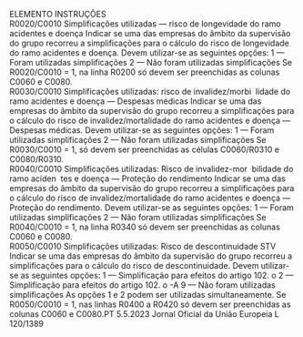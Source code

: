  
ELEMENTO  INSTRUÇÕES  
R0020/C0010  Simplificações utilizadas 
— risco de longevidade 
do ramo acidentes e 
doença  Indicar se uma das empresas do âmbito da supervisão do grupo recorreu a 
simplificações para o cálculo do risco de longevidade do ramo acidentes e doença. 
Devem utilizar-se as seguintes opções: 
1 — Foram utilizadas simplificações 
2 — Não foram utilizadas simplificações 
Se R0020/C0010 = 1, na linha R0200 só devem ser preenchidas as colunas 
C0060 e C0080.  
R0030/C0010  Simplificações utilizadas: 
risco de invalidez/morbi ­
lidade do ramo acidentes 
e doença — Despesas 
médicas  Indicar se uma das empresas do âmbito da supervisão do grupo recorreu a 
simplificações para o cálculo do risco de invalidez/mortalidade do ramo acidentes 
e doença — Despesas médicas. Devem utilizar-se as seguintes opções: 
1 — Foram utilizadas simplificações 
2 — Não foram utilizadas simplificações 
Se R0030/C0010 = 1, só devem ser preenchidas as células C0060/R0310 e 
C0080/R0310.  
R0040/C0010  Simplificações utilizadas: 
Risco de invalidez-mor ­
bilidade do ramo aciden ­
tes e doença — Proteção 
do rendimento  Indicar se uma das empresas do âmbito da supervisão do grupo recorreu a 
simplificações para o cálculo do risco de invalidez/mortalidade do ramo acidentes 
e doença — Proteção do rendimento. Devem utilizar-se as seguintes opções: 
1 — Foram utilizadas simplificações 
2 — Não foram utilizadas simplificações 
Se R0040/C0010 = 1, na linha R0340 só devem ser preenchidas as colunas 
C0060 e C0080.  
R0050/C0010  Simplificações utilizadas: 
Risco de descontinuidade 
STV  Indicar se uma das empresas do âmbito da supervisão do grupo recorreu a 
simplificações para o cálculo do risco de descontinuidade. Devem utilizar-se as 
seguintes opções: 
1 — Simplificação para efeitos do artigo 102.  o 
2 — Simplificação para efeitos do artigo 102.  o -A 
9 — Não foram utilizadas simplificações 
As opções 1 e 2 podem ser utilizadas simultaneamente. 
Se R0050/C0010 = 1, nas linhas R0400 a R0420 só devem ser preenchidas as 
colunas C0060 e C0080.PT  5.5.2023 Jornal Oficial da União Europeia L 120/1389